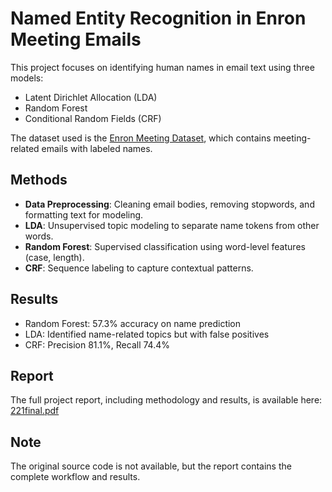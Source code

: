 # Named Entity Recognition in Enron Meeting Emails

This project focuses on identifying human names in email text using three models:
- Latent Dirichlet Allocation (LDA)
- Random Forest
- Conditional Random Fields (CRF)

The dataset used is the [Enron Meeting Dataset](http://www.cs.cmu.edu/~enron/), which contains meeting-related emails with labeled names.

## Methods
- **Data Preprocessing**: Cleaning email bodies, removing stopwords, and formatting text for modeling.
- **LDA**: Unsupervised topic modeling to separate name tokens from other words.
- **Random Forest**: Supervised classification using word-level features (case, length).
- **CRF**: Sequence labeling to capture contextual patterns.

## Results
- Random Forest: 57.3% accuracy on name prediction
- LDA: Identified name-related topics but with false positives
- CRF: Precision 81.1%, Recall 74.4%

## Report
The full project report, including methodology and results, is available here:
[221final.pdf](221final.pdf)

## Note
The original source code is not available, but the report contains the complete workflow and results.
